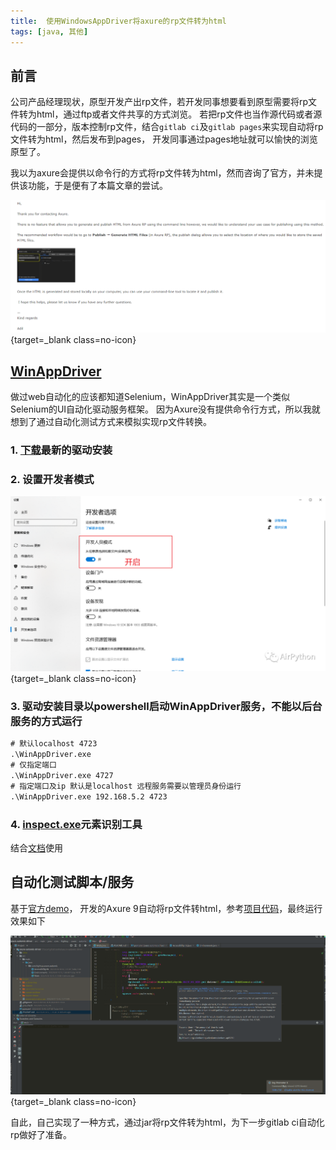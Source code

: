 ```yaml
---
title:  使用WindowsAppDriver将axure的rp文件转为html
tags: [java, 其他]
---
```


## 前言
公司产品经理现状，原型开发产出rp文件，若开发同事想要看到原型需要将rp文件转为html，通过ftp或者文件共享的方式浏览。
若把rp文件也当作源代码或者源代码的一部分，版本控制rp文件，结合`gitlab ci`及`gitlab pages`来实现自动将rp文件转为html，然后发布到pages，
开发同事通过pages地址就可以愉快的浏览原型了。

我以为axure会提供以命令行的方式将rp文件转为html，然而咨询了官方，并未提供该功能，于是便有了本篇文章的尝试。

[![p1][1]][1]{target=_blank class=no-icon}

## [WinAppDriver](https://github.com/microsoft/WinAppDriver)
做过web自动化的应该都知道Selenium，WinAppDriver其实是一个类似Selenium的UI自动化驱动服务框架。
因为Axure没有提供命令行方式，所以我就想到了通过自动化测试方式来模拟实现rp文件转换。

### 1. [下载](https://github.com/microsoft/WinAppDriver/releases)最新的驱动安装
### 2. 设置开发者模式

[![p2][2]][2]{target=_blank class=no-icon}

### 3. 驱动安装目录以powershell启动WinAppDriver服务，**不能以后台服务的方式运行**
```bat
# 默认localhost 4723
.\WinAppDriver.exe
# 仅指定端口
.\WinAppDriver.exe 4727
# 指定端口及ip 默认是localhost 远程服务需要以管理员身份运行
.\WinAppDriver.exe 192.168.5.2 4723
```
### 4. [inspect.exe](/assets/2022/09-02/inspect.exe)元素识别工具
结合[文档](https://github.com/microsoft/WinAppDriver/blob/master/Docs/AuthoringTestScripts.md)使用

## 自动化测试脚本/服务
基于[官方demo](https://github.com/microsoft/WinAppDriver/tree/master/Samples/Java/CalculatorTest)，
开发的Axure 9自动将rp文件转html，参考[项目代码](https://gitee.com/PasseRR/axure-automic-driver)，最终运行效果如下

[![p3][3]][3]{target=_blank class=no-icon}

自此，自己实现了一种方式，通过jar将rp文件转为html，为下一步gitlab ci自动化rp做好了准备。

[1]: /assets/2022/09-02/axure.png "axure"
[2]: /assets/2022/09-02/develop-mode.png "develop-mode"
[3]: /assets/2022/09-02/rp-html.gif "rp-html"
